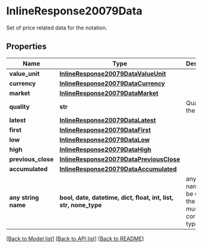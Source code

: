 # InlineResponse20079Data

Set of price related data for the notation.

## Properties
Name | Type | Description | Notes
------------ | ------------- | ------------- | -------------
**value_unit** | [**InlineResponse20079DataValueUnit**](InlineResponse20079DataValueUnit.md) |  | [optional] 
**currency** | [**InlineResponse20079DataCurrency**](InlineResponse20079DataCurrency.md) |  | [optional] 
**market** | [**InlineResponse20079DataMarket**](InlineResponse20079DataMarket.md) |  | [optional] 
**quality** | **str** | Quality of the price. | [optional] 
**latest** | [**InlineResponse20079DataLatest**](InlineResponse20079DataLatest.md) |  | [optional] 
**first** | [**InlineResponse20079DataFirst**](InlineResponse20079DataFirst.md) |  | [optional] 
**low** | [**InlineResponse20079DataLow**](InlineResponse20079DataLow.md) |  | [optional] 
**high** | [**InlineResponse20079DataHigh**](InlineResponse20079DataHigh.md) |  | [optional] 
**previous_close** | [**InlineResponse20079DataPreviousClose**](InlineResponse20079DataPreviousClose.md) |  | [optional] 
**accumulated** | [**InlineResponse20079DataAccumulated**](InlineResponse20079DataAccumulated.md) |  | [optional] 
**any string name** | **bool, date, datetime, dict, float, int, list, str, none_type** | any string name can be used but the value must be the correct type | [optional]

[[Back to Model list]](../README.md#documentation-for-models) [[Back to API list]](../README.md#documentation-for-api-endpoints) [[Back to README]](../README.md)


